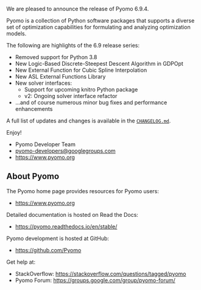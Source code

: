 We are pleased to announce the release of Pyomo 6.9.4.

Pyomo is a collection of Python software packages that supports a
diverse set of optimization capabilities for formulating and analyzing
optimization models.

The following are highlights of the 6.9 release series:

- Removed support for Python 3.8
- New Logic-Based Discrete-Steepest Descent Algorithm in GDPOpt
- New External Function for Cubic Spline Interpolation
- New ASL External Functions Library
- New solver interfaces:
  - Support for upcoming knitro Python package
  - v2: Ongoing solver interface refactor
- ...and of course numerous minor bug fixes and performance enhancements

A full list of updates and changes is available in the
[`CHANGELOG.md`](https://github.com/Pyomo/pyomo/blob/main/CHANGELOG.md).

Enjoy!

 - Pyomo Developer Team
 - pyomo-developers@googlegroups.com
 - https://www.pyomo.org


About Pyomo
-----------

The Pyomo home page provides resources for Pyomo users:

 * https://www.pyomo.org

Detailed documentation is hosted on Read the Docs:

 * https://pyomo.readthedocs.io/en/stable/

Pyomo development is hosted at GitHub:

 * https://github.com/Pyomo

Get help at:

 * StackOverflow: https://stackoverflow.com/questions/tagged/pyomo
 * Pyomo Forum:   https://groups.google.com/group/pyomo-forum/
